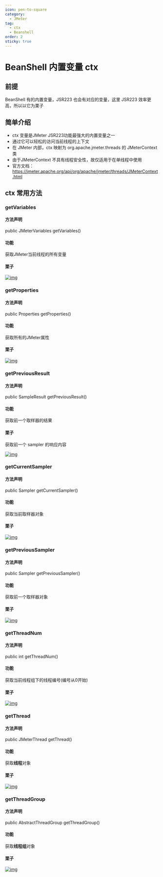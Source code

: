 ```yaml
---
icon: pen-to-square
category:
  - JMeter
tag:
  - ctx
  - Beanshell
order: 2
sticky: true
---
```


# BeanShell 内置变量 ctx

## 前提

BeanShell 有的内置变量，JSR223 也会有对应的变量，这里 JSR223 效率更高，所以以它为栗子

 

## 简单介绍

- ctx 变量是JMeter JSR223功能最强大的内置变量之一
- 通过它可以轻松的访问当前线程的上下文
- 在 JMeter 内部，ctx 映射为 org.apache.jmeter.threads 的 JMeterContext 类
- 由于JMeterContext 不具有线程安全性，故仅适用于在单线程中使用 
- 官方文档： https://jmeter.apache.org/api/org/apache/jmeter/threads/JMeterContext.html

 

## ctx 常用方法

### getVariables

#### 方法声明

public JMeterVariables getVariables()

 

#### 功能

获取JMeter当前线程的所有变量

 

#### 栗子

[![img](/assets/jmeter/1896874-20200827094704171-915967834.png)](https://img2020.cnblogs.com/blog/1896874/202008/1896874-20200827094704171-915967834.png)

 

### getProperties

#### 方法声明

public Properties getProperties()

 

#### 功能

获取所有的JMeter属性

 

#### 栗子

[![img](/assets/jmeter/1896874-20200827094815955-1212742910.png)](https://img2020.cnblogs.com/blog/1896874/202008/1896874-20200827094815955-1212742910.png)

 

### getPreviousResult

#### 方法声明

public SampleResult getPreviousResult()

 

#### 功能

获取前一个取样器的结果

 

#### 栗子

获取前一个 sampler 的响应内容

[![img](/assets/jmeter/1896874-20200827095917601-2050729178.png)](https://img2020.cnblogs.com/blog/1896874/202008/1896874-20200827095917601-2050729178.png)

 

### getCurrentSampler

#### 方法声明

public Sampler getCurrentSampler()

 

#### 功能

获取当前取样器对象

 

#### 栗子

[![img](/assets/jmeter/1896874-20200827101320446-424314270.png)](https://img2020.cnblogs.com/blog/1896874/202008/1896874-20200827101320446-424314270.png)

 

### getPreviousSampler

#### **方法声明**

public Sampler getPreviousSampler()

 

#### 功能

获取前一个取样器对象

 

#### 栗子

[![img](/assets/jmeter/1896874-20200827101543374-1909788261.png)](https://img2020.cnblogs.com/blog/1896874/202008/1896874-20200827101543374-1909788261.png)

 

### getThreadNum

#### 方法声明

public int getThreadNum()

 

#### 功能

获取当前线程组下的线程编号(编号从0开始)

 

#### 栗子

[![img](/assets/jmeter/1896874-20200827101754777-226283564.png)](https://img2020.cnblogs.com/blog/1896874/202008/1896874-20200827101754777-226283564.png)

 

### getThread

#### 方法声明

public JMeterThread getThread()

 

#### 功能

获取**线程**对象

 

#### 栗子

[![img](/assets/jmeter/1896874-20200827102423207-759017595.png)](https://img2020.cnblogs.com/blog/1896874/202008/1896874-20200827102423207-759017595.png)

 

### getThreadGroup

#### 方法声明

public AbstractThreadGroup getThreadGroup()

 

#### 功能

获取**线程组**对象

 

#### 栗子

[![img](/assets/jmeter/1896874-20200827102643259-1775651183.png)](https://img2020.cnblogs.com/blog/1896874/202008/1896874-20200827102643259-1775651183.png)